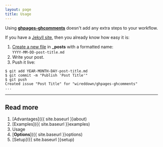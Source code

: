 ```yaml
---
layout: page
title: Usage
---
```


Using [**ghpages-ghcomments**](https://github.com/wireddown/ghpages-ghcomments/tree/release) doesn't add any extra steps to your workflow.

If you have a [Jekyll site](https://help.github.com/articles/using-jekyll-with-pages), then you already know how easy it is:

 1. [Create a new file](http://jekyllrb.com/docs/posts/#creating-post-files) in **_posts** with a formatted name:
 <br />`YYYY-MM-DD-post-title.md`
 1. Write your post.
 1. Push it live:

```
$ git add YEAR-MONTH-DAY-post-title.md
$ git commit -m "Publish 'Post Title'"
$ git push
Created issue "Post Title" for "wireddown/ghpages-ghcomments"
...
```

---

## Read more
 1. [Advantages]({{ site.baseurl }}about)
 1. [Examples]({{ site.baseurl }}examples)
 1. Usage
 1. [**Options**]({{ site.baseurl }}options)
 1. [Setup]({{ site.baseurl }}setup)
